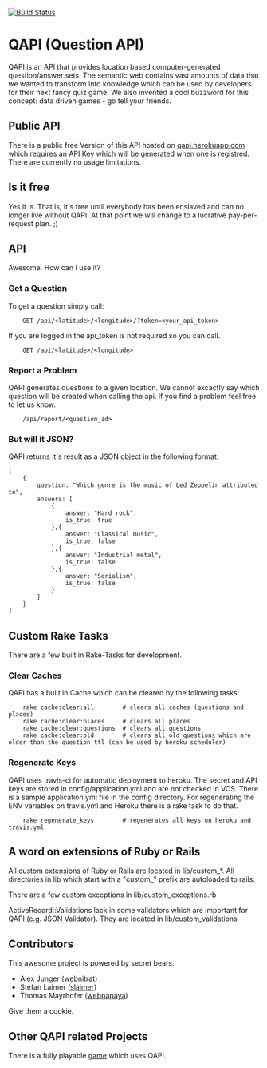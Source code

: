 [![Build Status](https://travis-ci.org/secretBears/QAPI.svg?branch=master)](https://travis-ci.org/secretBears/QAPI)

# QAPI (Question API)
QAPI is an API that provides location based computer-generated question/answer sets. The semantic web contains vast amounts of data that we wanted to transform into knowledge which can be used by developers for their next fancy quiz game. We also invented a cool buzzword for this concept: data driven games - go tell your friends.

## Public API

There is a public free Version of this API hosted on [qapi.herokuapp.com](http://qapi.herokuapp.com) which requires an API Key which will be generated when one is registred.
There are currently no usage limitations.

## Is it free
Yes it is. That is, it's free until everybody has been enslaved and can no longer live without QAPI. At that point we will change to a lucrative pay-per-request plan. ;)

## API

Awesome. How can I use it?

### Get a Question

To get a question simply call:
```
    GET /api/<latitude>/<longitude>/?token=<your_api_token>
```

If you are logged in the api_token is not required so you can call.

```
    GET /api/<latitude>/<longitude>
```

### Report a Problem

QAPI generates questions to a given location. We cannot excactly say which question will be created when calling the api.
If you find a problem feel free to let us know.

```
    /api/report/<question_id>
```


### But will it JSON?
QAPI returns it's result as a JSON object in the following format:

```
[
    {
        question: "Which genre is the music of Led Zeppelin attributed to",
        answers: [
            {
                answer: "Hard rock",
                is_true: true
            },{
                answer: "Classical music",
                is_true: false
            },{
                answer: "Industrial metal",
                is_true: false
            },{
                answer: "Serialism",
                is_true: false
            }
        ]
    }
]
```


## Custom Rake Tasks

There are a few built in Rake-Tasks for development.

### Clear Caches
QAPI has a built in Cache which can be cleared by the following tasks:

```
    rake cache:clear:all        # clears all caches (questions and places)
    rake cache:clear:places     # clears all places
    rake cache:clear:questions  # clears all questions
    rake cache:clear:old        # clears all old questions which are older than the question ttl (can be used by heroku scheduler)
```

### Regenerate Keys

QAPI uses travis-ci for automatic deployment to heroku. The secret and API keys are stored in config/application.yml and are not checked in VCS.
There is a sample application.yml file in the config directory. For regenerating the ENV variables on travis.yml and Heroku there is a rake task to do that.

```
    rake regenerate_keys        # regenerates all keys on heroku and travis.yml
```

## A word on extensions of Ruby or Rails

All custom extensions of Ruby or Rails are located in lib/custom_*. All directories in lib which start with a "custom_" prefix are autoloaded to rails.

There are a few custom exceptions in lib/custom_exceptions.rb

ActiveRecord::Validations lack in some validators which are important for QAPI (e.g. JSON Validator). They are located in lib/custom_validations
 
 
## Contributors
This awesome project is powered by secret bears.

* Alex Junger ([webnitrat](http://webnitr.at/))
* Stefan Laimer ([slaimer](http://twitter.com/stlaimer))
* Thomas Mayrhofer ([webpapaya](http://thomas.mayrhofer.at/))

Give them a cookie.

## Other QAPI related Projects

There is a fully playable [game](https://github.com/secretBears/qapi-game)  which uses QAPI.

